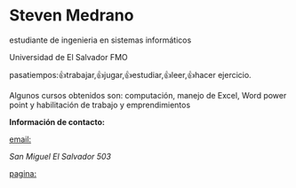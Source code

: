 # Steven Medrano
estudiante de ingenieria en sistemas informáticos

Universidad de El Salvador FMO

pasatiempos:👍trabajar,👍jugar,👍estudiar,👍leer,👍hacer ejercicio. 

Algunos cursos obtenidos son: computación, manejo de Excel, Word power point y habilitación de trabajo y emprendimientos 

**Información de contacto:**

[email:](https://mc18055@ues.edu.sv/)

*San Miguel*
*El Salvador*
*503*

[pagina:](https://medranosteven.github.io/Ejemplo-de-mi-pagina-web/) 
